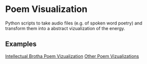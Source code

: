 # Poem Visualization
Python scripts to take audio files (e.g. of spoken word poetry) and transform them into a abstract vizualization of the energy.

## Examples
[Intellectual Brotha Poem Vizualization](data/demo_1.png)
[Other Poem Vizualizations](data/demo_2.png)
